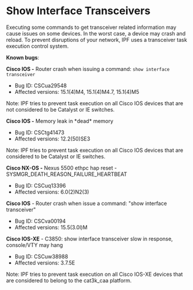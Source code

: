 # Show Interface Transceivers

Executing some commands to get transceiver related information may cause
issues on some devices. In the worst case, a device may crash and
reload. To prevent disruptions of your network, IPF uses a transceiver
task execution control system.

**Known bugs**:

**Cisco IOS -** Router crash when issuing a command: `show interface
transceiver`

- Bug ID: CSCua29548
- Affected versions: 15.1(4)M4, 15.1(4)M4.7, 15.1(4)M5

Note: IPF tries to prevent task execution on all Cisco IOS devices that
are not considered to be Catalyst or IE switches.

**Cisco IOS -** Memory leak in \*dead\* memory

- Bug ID: CSCtg41473
- Affected versions: 12.2(50)SE3

Note: IPF tries to prevent task execution on all Cisco IOS devices that
are considered to be Catalyst or IE switches.

**Cisco NX-OS -** Nexus 5500 ethpc hap reset -
SYSMGR_DEATH_REASON_FAILURE_HEARTBEAT

- Bug ID: CSCuq13396
- Affected versions: 6.0(2)N2(3)

**Cisco IOS** - Router crash when issue a command: "show interface
transceiver"

- Bug ID: CSCva00194
- Affected versions: 15.5(3.0l)M

**Cisco IOS-XE** - C3850: show interface transceiver slow in response,
console/VTY may hang

- Bug ID: CSCuw38988
- Affected versions: 3.7.5E

Note: IPF tries to prevent task execution on all Cisco IOS-XE devices
that are considered to belong to the cat3k_caa platform.
